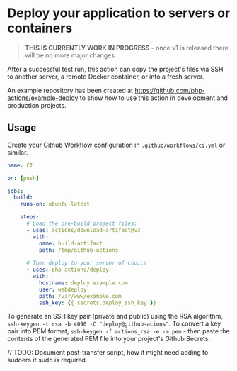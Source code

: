 Deploy your application to servers or containers
================================================

> **THIS IS CURRENTLY WORK IN PROGRESS** - once v1 is released there will be no more major changes.

After a successful test run, this action can copy the project's files via SSH to another server, a remote Docker container, or into a fresh server.

An example repository has been created at https://github.com/php-actions/example-deploy to show how to use this action in development and production projects.

Usage
-----

Create your Github Workflow configuration in `.github/workflows/ci.yml` or similar.

```yml
name: CI

on: [push]

jobs:
  build:
    runs-on: ubuntu-latest

    steps:
      # Load the pre-build project files:
      - uses: actions/download-artifact@v3
        with:
          name: build-artifact
          path: /tmp/github-actions
    
      # Then deploy to your server of choice
      - uses: php-actions/deploy
        with:
          hostname: deploy.example.com
          user: webdeploy
          path: /var/www/example.com
          ssh_key: {{ secrets.deploy_ssh_key }}
```

To generate an SSH key pair (private and public) using the RSA algorithm, `ssh-keygen -t rsa -b 4096 -C "deploy@github-acions"`. To convert a key pair into PEM format, `ssh-keygen -f actions_rsa -e -m pem` - then paste the contents of the generated PEM file into your project's Github Secrets.

// TODO: Document post-transfer script, how it might need adding to sudoers if sudo is required.
